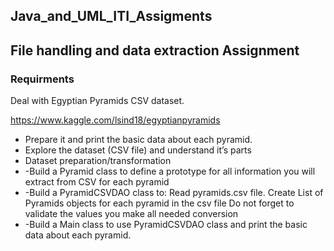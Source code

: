## Java_and_UML_ITI_Assigments

## File handling and data extraction Assignment

### Requirments
Deal with Egyptian Pyramids CSV dataset.

https://www.kaggle.com/lsind18/egyptianpyramids

*  Prepare it and print the basic data about each pyramid.
*  Explore the dataset (CSV file) and understand it’s parts
*  Dataset preparation/transformation
*   -Build a Pyramid class to define a prototype for all information you will extract from CSV for each pyramid
*   -Build a PyramidCSVDAO class to:
      Read pyramids.csv file.
      Create List of Pyramids objects for each pyramid in the csv file
      Do not forget to validate the values you make all needed conversion
*   -Build a Main class to use PyramidCSVDAO class and print the basic data about each pyramid.



